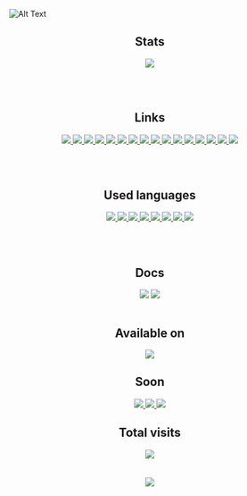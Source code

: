 ![Alt Text](https://user-images.githubusercontent.com/53381472/169635566-a8dfaaca-1505-40d6-bb8a-af8e4ee30e9f.gif)
<div align="center">
  
## Stats
[<img src="https://img.shields.io/website-up-down-green-red/http/klyntar.org.svg"/>](http://klyntar.org)

<br/> <br/>
## Links

<a href="https://www.reddit.com/r/KLYN74R/">  
  <img src="https://img.shields.io/badge/Reddit-FF4500?style=for-the-badge&logo=reddit&logoColor=white"/>
</a>
<a href="https://twitter.com/KLYN74R">
  <img src="https://img.shields.io/badge/Twitter-1DA1F2?style=for-the-badge&logo=twitter&logoColor=white"/>
</a>
<a href="https://klyntar.medium.com/">
  <img src="https://img.shields.io/badge/Medium-12100E?style=for-the-badge&logo=medium&logoColor=white"/>
</a>
<a href="https://www.tiktok.com/@klyn74r">
  <img src="https://img.shields.io/badge/TikTok-000000?style=for-the-badge&logo=tiktok&logoColor=white"/>
</a>
<a href="https://www.instagram.com/klyn74r/">
  <img src="https://img.shields.io/badge/Instagram-E4405F?style=for-the-badge&logo=instagram&logoColor=white"/>
</a>
  
<a href="https://www.pinterest.com/klyn74r">
  <img src="https://img.shields.io/badge/Pinterest-%23E60023.svg?&style=for-the-badge&logo=Pinterest&logoColor=white"/>
</a>
  	
<a href="https://dev.to/klyntar">
  <img src="https://img.shields.io/badge/dev.to-0A0A0A?style=for-the-badge&logo=devdotto&logoColor=white"/>
</a>
<a href="https://github.com/KLYN74R">
  <img src="https://img.shields.io/badge/GitHub-100000?style=for-the-badge&logo=github&logoColor=white"/>
</a>
<a href="https://t.me/KLYN74R">
  <img src="https://img.shields.io/badge/Telegram-2CA5E0?style=for-the-badge&logo=telegram&logoColor=white"/>
</a>
<a href="https://discord.gg/f7e7fCp97r">
  <img src="https://img.shields.io/badge/Discord-7289DA?style=for-the-badge&logo=discord&logoColor=white"/>
</a>
<a href="http://klyntar66kjwhyirucco6sjgyp2f7lfznelzgpjcp6oha2olzb4rlead.onion">
  <img src="https://img.shields.io/badge/Tor%20site-330F63?style=for-the-badge&logoColor=white"/>
</a>


<a href="https://www.youtube.com/channel/UC3TiyK40an6rQlf3BarMDoQ">
  <img src="https://img.shields.io/badge/YouTube-FF0000?style=for-the-badge&logo=youtube&logoColor=white"/>
</a>
<a href="https://www.facebook.com/KLYN74R/">
  <img src="https://img.shields.io/badge/Facebook-1877F2?style=for-the-badge&logo=facebook&logoColor=white"/>
</a>
<a href="https://gitlab.com/KLYNTAR">
  <img src="https://img.shields.io/badge/GitLab-330F63?style=for-the-badge&logo=gitlab&logoColor=white"/>
</a>
<a href="https://klyn74r.tumblr.com/">
  <img src="https://img.shields.io/badge/Tumblr-%2336465D.svg?&style=for-the-badge&logo=Tumblr&logoColor=white"/>
</a>
<a href="">
  <img src="https://img.shields.io/badge/Stack_Overflow-FE7A16?style=for-the-badge&logo=stack-overflow&logoColor=white"/>
</a>

<br/> <br/>
## Used languages
<a href="">
  <img src="https://img.shields.io/badge/Node.js-43853D?style=for-the-badge&logo=node.js&logoColor=white"/>
</a>
<a href="">
  <img src="https://img.shields.io/badge/JavaScript-F7DF1E?style=for-the-badge&logo=javascript&logoColor=black"/>
</a>
<a href="">
  <img src="https://img.shields.io/badge/Rust-000000?style=for-the-badge&logo=rust&logoColor=white"/>
</a>
<a href="">
  <img src="https://img.shields.io/badge/Vue.js-35495E?style=for-the-badge&logo=vue.js&logoColor=4FC08D">
</a>
<a href="">
  <img src="https://img.shields.io/badge/Shell_Script-121011?style=for-the-badge&logo=gnu-bash&logoColor=white">
</a>

<a href=""> 
  <img src="https://img.shields.io/badge/Go-00ADD8?style=for-the-badge&logo=go&logoColor=white">
</a>
<a href="">
  <img src="https://img.shields.io/badge/C%2B%2B-00599C?style=for-the-badge&logo=c%2B%2B&logoColor=white">
</a>
<a href="">
  <img src="https://img.shields.io/badge/Python-3776AB?style=for-the-badge&logo=python&logoColor=white">
</a>
  
<br/> <br/>
## Docs
[<img src="https://img.shields.io/badge/Markdown-000000?style=for-the-badge&logo=markdown&logoColor=white">]()
[<img src="https://img.shields.io/badge/Gitbook-000000?style=for-the-badge&logo=gitbook&logoColor=white">](https://mastering.klyntar.org)
<br/> <br/> 
## Available on
<a href="">
  <img src="https://img.shields.io/badge/Linux-FCC624?style=for-the-badge&logo=linux&logoColor=black">
</a>
  
## Soon
<a href="">
  <img src="https://img.shields.io/badge/Windows-0078D6?style=for-the-badge&logo=windows&logoColor=white">
</a>
<a href="">
  <img src="https://img.shields.io/badge/iOS-000000?style=for-the-badge&logo=ios&logoColor=white">
</a>
<a href="">
  <img src="https://img.shields.io/badge/Android-3DDC84?style=for-the-badge&logo=android&logoColor=white">
</a>

  

## Total visits
<img align="center" src="https://profile-counter.glitch.me/KLYN74R/count.svg"/>
<br/> <br/> <br/> 
<img src="https://readme-typing-svg.herokuapp.com?font=Major+Mono+Display&size=25&color=00B594&center=true&vCenter=true&lines=%F0%9F%91%BDWe+are+everywhere%F0%9F%91%BD">
</div>
